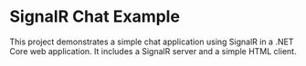 # SignalR Chat Example
This project demonstrates a simple chat application using SignalR in a .NET Core web application. It includes a SignalR server and a simple HTML client.
